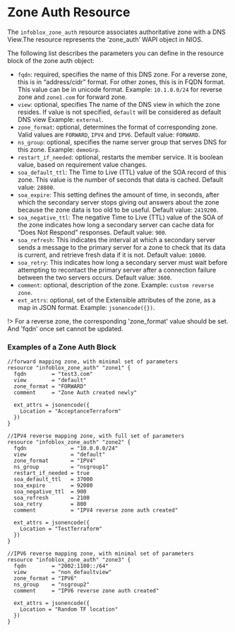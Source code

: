 # Zone Auth Resource

The `infoblox_zone_auth` resource associates authoritative zone with a DNS View.The resource represents the ‘zone_auth’ WAPI object in NIOS.

The following list describes the parameters you can define in the resource block of the zone auth object:

- `fqdn`: required, specifies the name of this DNS zone. For a reverse zone, this is in “address/cidr” format.
  For other zones, this is in FQDN format. This value can be in unicode format.
  Example: `10.1.0.0/24` for reverse zone and `zone1.com` for forward zone.
- `view`: optional, specifies The name of the DNS view in which the zone resides. If value is not specified, `default` will be considered as default DNS view Example: `external`.
- `zone_format`: optional, determines the format of corresponding zone. Valid values are `FORWARD`, `IPV4` and `IPV6`. Default value: `FORWARD`.
- `ns_group`: optional, specifies the name server group that serves DNS for this zone. Example: `demoGrp`.
- `restart_if_needed`: optional, restarts the member service. It is boolean value, based on requirement value changes.
- `soa_default_ttl`: The Time to Live (TTL) value of the SOA record of this zone. This value is the number of seconds that data is cached. Default value: `28800`.
- `soa_expire`: This setting defines the amount of time, in seconds, after which the secondary server stops giving out answers about the zone because the zone data is too old to be useful. Default value: `2419200`.
- `soa_negative_ttl`: The negative Time to Live (TTL) value of the SOA of the zone indicates how long a secondary server can cache data for “Does Not Respond” responses. Default value: `900`.
- `soa_refresh`: This indicates the interval at which a secondary server sends a message to the primary server for a zone to check that its data is current, and retrieve fresh data if it is not. Default value: `10800`.
- `soa_retry`: This indicates how long a secondary server must wait before attempting to recontact the primary server after a connection failure between the two servers occurs. Default value: `3600`.
- `comment`: optional, description of the zone. Example: `custom reverse zone`.
- `ext_attrs`: optional, set of the Extensible attributes of the zone, as a map in JSON format. Example: `jsonencode({})`.

!> For a reverse zone, the corresponding 'zone_format' value should be set. And 'fqdn' once set cannot be updated.

### Examples of a Zone Auth Block

```hcl
//forward mapping zone, with minimal set of parameters
resource "infoblox_zone_auth" "zone1" {
  fqdn        = "test3.com"
  view        = "default"
  zone_format = "FORWARD"
  comment     = "Zone Auth created newly"

  ext_attrs = jsonencode({
    Location = "AcceptanceTerraform"
  })
}

//IPV4 reverse mapping zone, with full set of parameters
resource "infoblox_zone_auth" "zone2" {
  fqdn              = "10.0.0.0/24"
  view              = "default"
  zone_format       = "IPV4"
  ns_group          = "nsgroup1"
  restart_if_needed = true
  soa_default_ttl   = 37000
  soa_expire        = 92000
  soa_negative_ttl  = 900
  soa_refresh       = 2100
  soa_retry         = 800
  comment           = "IPV4 reverse zone auth created"

  ext_attrs = jsonencode({
    Location = "TestTerraform"
  })
}

//IPV6 reverse mapping zone, with minimal set of parameters
resource "infoblox_zone_auth" "zone3" {
  fqdn        = "2002:1100::/64"
  view        = "non_defaultview"
  zone_format = "IPV6"
  ns_group    = "nsgroup2"
  comment     = "IPV6 reverse zone auth created"

  ext_attrs = jsonencode({
    Location = "Random TF location"
  })
}
```
